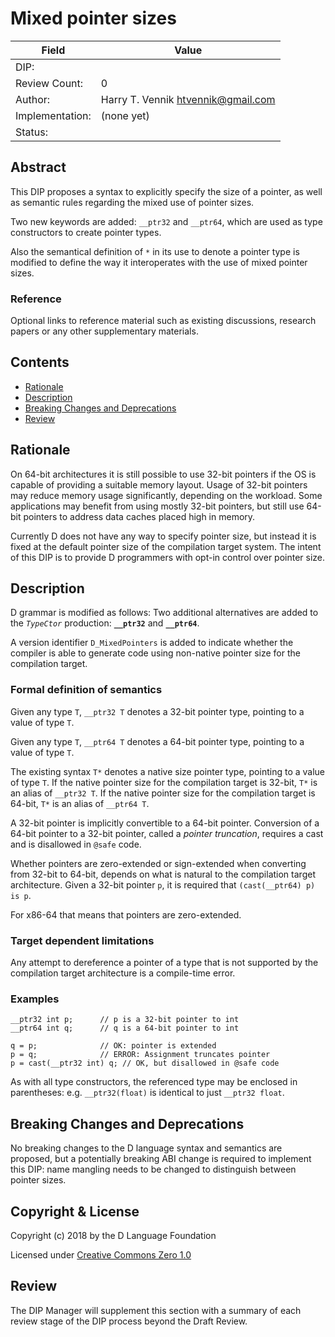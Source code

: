 # Mixed pointer sizes

| Field           | Value                                                           |
|-----------------|-----------------------------------------------------------------|
| DIP:            |                                                                 |
| Review Count:   | 0                                                               |
| Author:         | Harry T. Vennik <htvennik@gmail.com>                            |
| Implementation: | (none yet)                                                      |
| Status:         |                                                                 |

## Abstract

This DIP proposes a syntax to explicitly specify the size of a pointer, as well
as semantic rules regarding the mixed use of pointer sizes.

Two new keywords are added: `__ptr32` and `__ptr64`, which are used as type
constructors to create pointer types.

Also the semantical definition of `*` in its use to denote a pointer type is
modified to define the way it interoperates with the use of mixed pointer sizes.

### Reference

Optional links to reference material such as existing discussions, research papers
or any other supplementary materials.

## Contents
* [Rationale](#rationale)
* [Description](#description)
* [Breaking Changes and Deprecations](#breaking-changes-and-deprecations)
* [Review](#review)

## Rationale

On 64-bit architectures it is still possible to use 32-bit pointers if the OS is
capable of providing a suitable memory layout. Usage of 32-bit pointers may
reduce memory usage significantly, depending on the workload. Some applications
may benefit from using mostly 32-bit pointers, but still use 64-bit pointers
to address data caches placed high in memory.

Currently D does not have any way to specify pointer size, but instead it is
fixed at the default pointer size of the compilation target system. The intent
of this DIP is to provide D programmers with opt-in control over pointer size.

## Description

D grammar is modified as follows: Two additional alternatives are added to the
_`TypeCtor`_ production: __`__ptr32`__ and __`__ptr64`__.

A version identifier `D_MixedPointers` is added to indicate whether the compiler
is able to generate code using non-native pointer size for the compilation
target.

### Formal definition of semantics

Given any type `T`, `__ptr32 T` denotes a 32-bit pointer type, pointing to a
value of type `T`.

Given any type `T`, `__ptr64 T` denotes a 64-bit pointer type, pointing to a
value of type `T`.

The existing syntax `T*` denotes a native size pointer type, pointing to a
value of type `T`. If the native pointer size for the compilation target is
32-bit, `T*` is an alias of `__ptr32 T`. If the native pointer size for the
compilation target is 64-bit, `T*` is an alias of `__ptr64 T`.

A 32-bit pointer is implicitly convertible to a 64-bit pointer. Conversion of
a 64-bit pointer to a 32-bit pointer, called a _pointer truncation_, requires
a cast and is disallowed in `@safe` code.

Whether pointers are zero-extended or sign-extended when converting from
32-bit to 64-bit, depends on what is natural to the compilation target
architecture. Given a 32-bit pointer `p`, it is required that
`(cast(__ptr64) p) is p`.

For x86-64 that means that pointers are zero-extended.

### Target dependent limitations

Any attempt to dereference a pointer of a type that is not supported by the
compilation target architecture is a compile-time error.

### Examples
```
__ptr32 int p;      // p is a 32-bit pointer to int
__ptr64 int q;      // q is a 64-bit pointer to int

q = p;              // OK: pointer is extended
p = q;              // ERROR: Assignment truncates pointer
p = cast(__ptr32 int) q; // OK, but disallowed in @safe code
```

As with all type constructors, the referenced type may be enclosed in
parentheses: e.g. `__ptr32(float)` is identical to just `__ptr32 float`.

## Breaking Changes and Deprecations

No breaking changes to the D language syntax and semantics are proposed, but a
potentially breaking ABI change is required to implement this DIP: name mangling
needs to be changed to distinguish between pointer sizes.

## Copyright & License

Copyright (c) 2018 by the D Language Foundation

Licensed under [Creative Commons Zero 1.0](https://creativecommons.org/publicdomain/zero/1.0/legalcode.txt)

## Review

The DIP Manager will supplement this section with a summary of each review stage
of the DIP process beyond the Draft Review.
